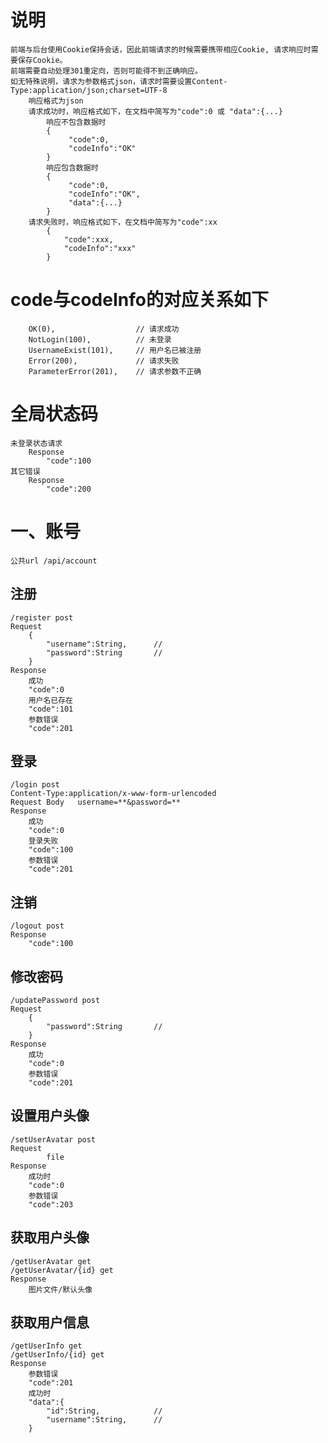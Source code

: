 # 说明
    前端与后台使用Cookie保持会话，因此前端请求的时候需要携带相应Cookie, 请求响应时需要保存Cookie。
    前端需要自动处理301重定向，否则可能得不到正确响应。
    如无特殊说明，请求为参数格式json，请求时需要设置Content-Type:application/json;charset=UTF-8
        响应格式为json
        请求成功时，响应格式如下，在文档中简写为"code":0 或 "data":{...}
            响应不包含数据时
            {
                 "code":0,
                 "codeInfo":"OK"
            }
            响应包含数据时
            {
                 "code":0,
                 "codeInfo":"OK",
                 "data":{...}
            }
        请求失败时，响应格式如下，在文档中简写为"code":xx
            {
                "code":xxx,
                "codeInfo":"xxx"
            }

# code与codeInfo的对应关系如下
        OK(0),                  // 请求成功
        NotLogin(100),          // 未登录
        UsernameExist(101),     // 用户名已被注册
        Error(200),             // 请求失败
        ParameterError(201),    // 请求参数不正确

# 全局状态码
    未登录状态请求
        Response
            "code":100
    其它错误        
        Response
            "code":200

# 一、账号
    公共url /api/account

## 注册
    /register post
    Request
        {
            "username":String,      //
            "password":String       //
        }
    Response
        成功
        "code":0
        用户名已存在
        "code":101
        参数错误
        "code":201

## 登录
    /login post
    Content-Type:application/x-www-form-urlencoded
    Request Body   username=**&password=**
    Response
        成功
        "code":0
        登录失败
        "code":100
        参数错误
        "code":201

## 注销
    /logout post
    Response
        "code":100

## 修改密码
    /updatePassword post
    Request
        {
            "password":String       //
        }
    Response
        成功
        "code":0
        参数错误
        "code":201

## 设置用户头像
    /setUserAvatar post
    Request
            file
    Response
        成功时
        "code":0
        参数错误
        "code":203

## 获取用户头像
    /getUserAvatar get
    /getUserAvatar/{id} get
    Response
        图片文件/默认头像

## 获取用户信息
    /getUserInfo get
    /getUserInfo/{id} get
    Response
        参数错误
        "code":201
        成功时
        "data":{
            "id":String,            //
            "username":String,      //
        }